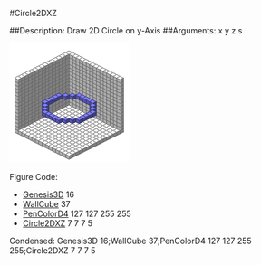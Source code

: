 #Circle2DXZ

##Description: Draw 2D Circle on y-Axis <x> <y> <z> <radius>
##Arguments: x y z s

![](Circle2DXZ-Iso.png)

Figure Code:
- [Genesis3D](Genesis3D.md) 16
- [WallCube](WallCube.md) 37
- [PenColorD4](PenColorD4.md) 127 127 255 255
- [Circle2DXZ](Circle2DXZ.md) 7 7 7 5

Condensed: Genesis3D 16;WallCube 37;PenColorD4 127 127 255 255;Circle2DXZ 7 7 7 5

